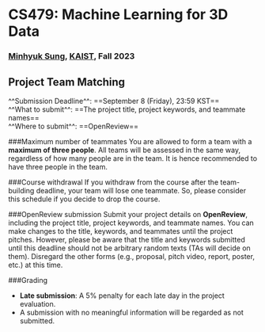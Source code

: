 # CS479: Machine Learning for 3D Data

<h3><b>
<a href="http://mhsung.github.io/" target="_blank">Minhyuk Sung</a>, <a href="https://www.kaist.ac.kr/" target="_blank">KAIST</a>, Fall 2023
</b></h3>


## Project Team Matching

^^Submission Deadline^^: ==September 8 (Friday), 23:59 KST==  
^^What to submit^^: ==The project title, project keywords, and teammate names==  
^^Where to submit^^: ==OpenReview==  

###Maximum number of teammates
You are allowed to form a team with a **maximum of three people**. All teams will be assessed in the same way, regardless of how many people are in the team. It is hence recommended to have three people in the team.

###Course withdrawal
If you withdraw from the course after the team-building deadline, your team will lose one teammate. So, please consider this schedule if you decide to drop the course.

###OpenReview submission
Submit your project details on **OpenReview**, including the project title, project keywords, and teammate names. You can make changes to the title, keywords, and teammates until the project pitches. However, please be aware that the title and keywords submitted until this deadline should not be arbitrary random texts (TAs will decide on them). Disregard the other forms (e.g., proposal, pitch video, report, poster, etc.) at this time.

###Grading
- **Late submission**: A 5% penalty for each late day in the project evaluation.
- A submission with no meaningful information will be regarded as not submitted.

<br />
